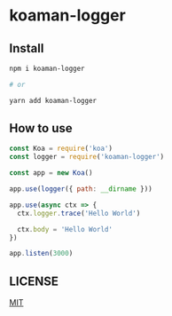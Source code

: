 # koaman-logger

## Install

```sh
npm i koaman-logger

# or

yarn add koaman-logger
```

## How to use

```js
const Koa = require('koa')
const logger = require('koaman-logger')

const app = new Koa()

app.use(logger({ path: __dirname }))

app.use(async ctx => {
  ctx.logger.trace('Hello World')

  ctx.body = 'Hello World'
})

app.listen(3000)
```

## LICENSE

[MIT](./LICENSE)
